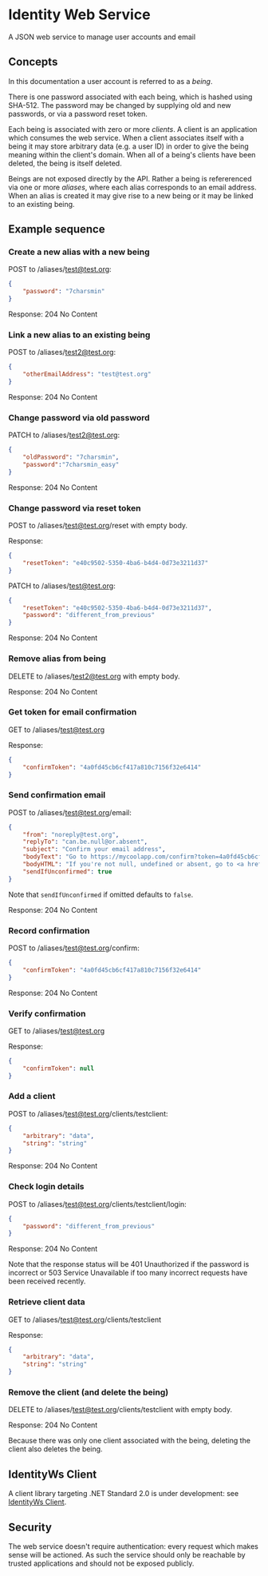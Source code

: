 # Identity Web Service
A JSON web service to manage user accounts and email

## Concepts
In this documentation a user account is referred to as a _being_.

There is one password associated with each being, which is hashed using SHA-512. The password may
be changed by supplying old and new passwords, or via a password reset token.

Each being is associated with zero or more _clients_. A client is an application which consumes the
web service. When a client associates itself with a being it may store arbitrary data (e.g. a user
ID) in order to give the being meaning within the client's domain. When all of a being's clients
have been deleted, the being is itself deleted.

Beings are not exposed directly by the API. Rather a being is refererenced via one or more
_aliases_, where each alias corresponds to an email address. When an alias is created it may give
rise to a new being or it may be linked to an existing being.

## Example sequence
### Create a new alias with a new being
POST to /aliases/test@test.org:
```json
{
    "password": "7charsmin"
}
```

Response: 204 No Content

### Link a new alias to an existing being
POST to /aliases/test2@test.org:
```json
{
    "otherEmailAddress": "test@test.org"
}
```

Response: 204 No Content

### Change password via old password
PATCH to /aliases/test2@test.org:
```json
{
    "oldPassword": "7charsmin",
    "password":"7charsmin_easy"
}
```

Response: 204 No Content

### Change password via reset token
POST to /aliases/test@test.org/reset with empty body.

Response:
```json
{
    "resetToken": "e40c9502-5350-4ba6-b4d4-0d73e3211d37"
}
```

PATCH to /aliases/test@test.org:
```json
{
    "resetToken": "e40c9502-5350-4ba6-b4d4-0d73e3211d37",
    "password": "different_from_previous"
}
```

Response: 204 No Content

### Remove alias from being
DELETE to /aliases/test2@test.org with empty body.

Response: 204 No Content

### Get token for email confirmation
GET to /aliases/test@test.org

Response:
```json
{
    "confirmToken": "4a0fd45cb6cf417a810c7156f32e6414"
}
```

### Send confirmation email
POST to /aliases/test@test.org/email:
```json
{
    "from": "noreply@test.org",
    "replyTo": "can.be.null@or.absent",
    "subject": "Confirm your email address",
    "bodyText": "Go to https://mycoolapp.com/confirm?token=4a0fd45cb6cf417a810c7156f32e6414",
    "bodyHTML": "If you're not null, undefined or absent, go to <a href=\"https://mycoolapp.com/confirm?token=4a0fd45cb6cf417a810c7156f32e6414\">My Cool App</a>",
    "sendIfUnconfirmed": true
}
```

Note that `sendIfUnconfirmed` if omitted defaults to `false`.

Response: 204 No Content

### Record confirmation
POST to /aliases/test@test.org/confirm:
```json
{
    "confirmToken": "4a0fd45cb6cf417a810c7156f32e6414"
}
```

Response: 204 No Content

### Verify confirmation
GET to /aliases/test@test.org

Response:
```json
{
    "confirmToken": null
}
```

### Add a client
POST to /aliases/test@test.org/clients/testclient:
```json
{
    "arbitrary": "data",
    "string": "string"
}
```

Response: 204 No Content

### Check login details
POST to /aliases/test@test.org/clients/testclient/login:
```json
{
    "password": "different_from_previous"
}
```

Response: 204 No Content

Note that the response status will be 401 Unauthorized if the password is incorrect or 503 Service
Unavailable if too many incorrect requests have been received recently.

### Retrieve client data
GET to /aliases/test@test.org/clients/testclient

Response:
```json
{
    "arbitrary": "data",
    "string": "string"
}
```

### Remove the client (and delete the being)
DELETE to /aliases/test@test.org/clients/testclient with empty body.

Response: 204 No Content

Because there was only one client associated with the being, deleting the client also deletes the
being.

## IdentityWs Client
A client library targeting .NET Standard 2.0 is under development: see
[IdentityWs Client](https://github.com/morphologue/IdentityWsClient).

## Security
The web service doesn't require authentication: every request which makes sense will be actioned. As
such the service should only be reachable by trusted applications and should not be exposed
publicly.
